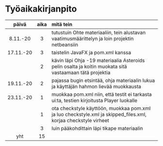 # Työaikakirjanpito

| päivä     |aika |mitä tein |
| :----:    |:---:|:---------|
| 8.11.-20  | 3   |tutustuin Ohte materiaaliin, tein alustavan vaatimusmäärittelyn ja loin projektin netbeansiin |
| 17.11.-20 | 3   |taistelin JavaFX ja pom.xml kanssa |
|           | 2   |kävin läpi Ohja -19 materiaalia Asteroids pelin osalta ja koitin muokata sitä vastaamaan tätä projektia |
| 19.11.-20 | 2   |pajassa bugin etsintää, ohja materiaalin lukua ja käyttäjän hahmon lievää muokkausta |
| 23.11.-20 | 1   |muokkaa pom.xml niin, että testit ei tarkasta ui:ta, testien kirjoitusta Player luokalle |
|           | 1   |ota checkstyle käyttöön, muokkaa pom.xml ja luo checkstyle.xml ja skipped_files.xml, korjaa checkstyle virheet |
|           | 3   |luin pääkohdittain läpi tikape materiaalin |
| yht       | 15  | |
